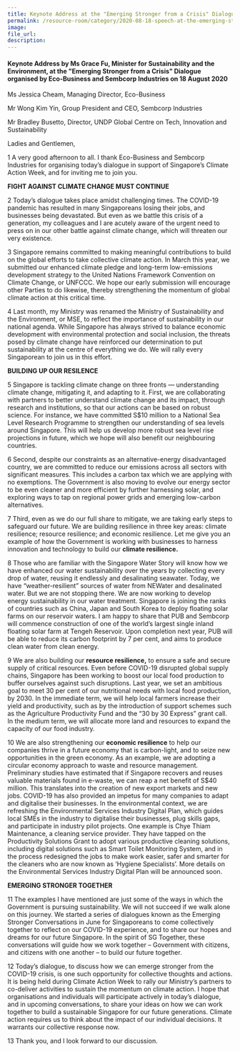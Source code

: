 ```yaml
---  
title: Keynote Address at the "Emerging Stronger from a Crisis" Dialogue organised by Eco-Business and Sembcorp Industries - Grace Fu  
permalink: /resource-room/category/2020-08-18-speech-at-the-emerging-stronger-from-a-crisis-dialogue/  
image:  
file_url:  
description:  
---  
```


#### Keynote Address by Ms Grace Fu, Minister for Sustainability and the Environment, at the "Emerging Stronger from a Crisis" Dialogue organised by Eco-Business and Sembcorp Industries on 18 August 2020  

Ms Jessica Cheam, Managing Director, Eco-Business  

Mr Wong Kim Yin, Group President and CEO, Sembcorp Industries  

Mr Bradley Busetto, Director, UNDP Global Centre on Tech, Innovation and Sustainability  

Ladies and Gentlemen,  

1 A very good afternoon to all. I thank Eco-Business and Sembcorp Industries for organising today’s dialogue in support of Singapore’s Climate Action Week, and for inviting me to join you.  

**FIGHT AGAINST CLIMATE CHANGE MUST CONTINUE**  

2 Today’s dialogue takes place amidst challenging times. The COVID-19 pandemic has resulted in many Singaporeans losing their jobs, and businesses being devastated. But even as we battle this crisis of a generation, my colleagues and I are acutely aware of the urgent need to press on in our other battle against climate change, which will threaten our very existence.   

3 Singapore remains committed to making meaningful contributions to build on the global efforts to take collective climate action. In March this year, we submitted our enhanced climate pledge and long-term low-emissions development strategy to the United Nations Framework Convention on Climate Change, or UNFCCC. We hope our early submission will encourage other Parties to do likewise, thereby strengthening the momentum of global climate action at this critical time.  

4 Last month, my Ministry was renamed the Ministry of Sustainability and the Environment, or MSE, to reflect the importance of sustainability in our national agenda. While Singapore has always strived to balance economic development with environmental protection and social inclusion, the threats posed by climate change have reinforced our determination to put sustainability at the centre of everything we do. We will rally every Singaporean to join us in this effort.  

**BUILDING UP OUR RESILENCE**  

5 Singapore is tackling climate change on three fronts — understanding climate change, mitigating it, and adapting to it. First, we are collaborating with partners to better understand climate change and its impact, through research and institutions, so that our actions can be based on robust science. For instance, we have committed S$10 million to a National Sea Level Research Programme to strengthen our understanding of sea levels around Singapore. This will help us develop more robust sea level rise projections in future, which we hope will also benefit our neighbouring countries.  

6 Second, despite our constraints as an alternative-energy disadvantaged country, we are committed to reduce our emissions across all sectors with significant measures. This includes a carbon tax which we are applying with no exemptions. The Government is also moving to evolve our energy sector to be even cleaner and more efficient by further harnessing solar, and exploring ways to tap on regional power grids and emerging low-carbon alternatives.  

7 Third, even as we do our full share to mitigate, we are taking early steps to safeguard our future. We are building resilience in three key areas: climate resilience; resource resilience; and economic resilience. Let me give you an example of how the Government is working with businesses to harness innovation and technology to build our **climate resilience.**  

8 Those who are familiar with the Singapore Water Story will know how we have enhanced our water sustainability over the years by collecting every drop of water, reusing it endlessly and desalinating seawater. Today, we have “weather-resilient” sources of water from NEWater and desalinated water. But we are not stopping there. We are now working to develop energy sustainability in our water treatment. Singapore is joining the ranks of countries such as China, Japan and South Korea to deploy floating solar farms on our reservoir waters. I am happy to share that PUB and Sembcorp will commence construction of one of the world’s largest single inland floating solar farm at Tengeh Reservoir. Upon completion next year, PUB will be able to reduce its carbon footprint by 7 per cent, and aims to produce clean water from clean energy.  

9 We are also building our **resource resilience,** to ensure a safe and secure supply of critical resources. Even before COVID-19 disrupted global supply chains, Singapore has been working to boost our local food production to buffer ourselves against such disruptions. Last year, we set an ambitious goal to meet 30 per cent of our nutritional needs with local food production, by 2030. In the immediate term, we will help local farmers increase their yield and productivity, such as by the introduction of support schemes such as the Agriculture Productivity Fund and the “30 by 30 Express” grant call. In the medium term, we will allocate more land and resources to expand the capacity of our food industry.  

10 We are also strengthening our **economic resilience** to help our companies thrive in a future economy that is carbon-light, and to seize new opportunities in the green economy. As an example, we are adopting a circular economy approach to waste and resource management. Preliminary studies have estimated that if Singapore recovers and reuses valuable materials found in e-waste, we can reap a net benefit of S$40 million. This translates into the creation of new export markets and new jobs. COVID-19 has also provided an impetus for many companies to adapt and digitalise their businesses. In the environmental context, we are refreshing the Environmental Services Industry Digital Plan, which guides local SMEs in the industry to digitalise their businesses, plug skills gaps, and participate in industry pilot projects. One example is Chye Thiam Maintenance, a cleaning service provider. They have tapped on the Productivity Solutions Grant to adopt various productive cleaning solutions, including digital solutions such as Smart Toilet Monitoring System, and in the process redesigned the jobs to make work easier, safer and smarter for the cleaners who are now known as ‘Hygiene Specialists’. More details on the Environmental Services Industry Digital Plan will be announced soon.  

**EMERGING STRONGER TOGETHER**  

11 The examples I have mentioned are just some of the ways in which the Government is pursuing sustainability. We will not succeed if we walk alone on this journey. We started a series of dialogues known as the Emerging Stronger Conversations in June for Singaporeans to come collectively together to reflect on our COVID-19 experience, and to share our hopes and dreams for our future Singapore. In the spirit of SG Together, these conversations will guide how we work together – Government with citizens, and citizens with one another – to build our future together.  

12 Today’s dialogue, to discuss how we can emerge stronger from the COVID-19 crisis, is one such opportunity for collective thoughts and actions. It is being held during Climate Action Week to rally our Ministry’s partners to co-deliver activities to sustain the momentum on climate action. I hope that organisations and individuals will participate actively in today’s dialogue, and in upcoming conversations, to share your ideas on how we can work together to build a sustainable Singapore for our future generations. Climate action requires us to think about the impact of our individual decisions. It warrants our collective response now.  

13 Thank you, and I look forward to our discussion.   
